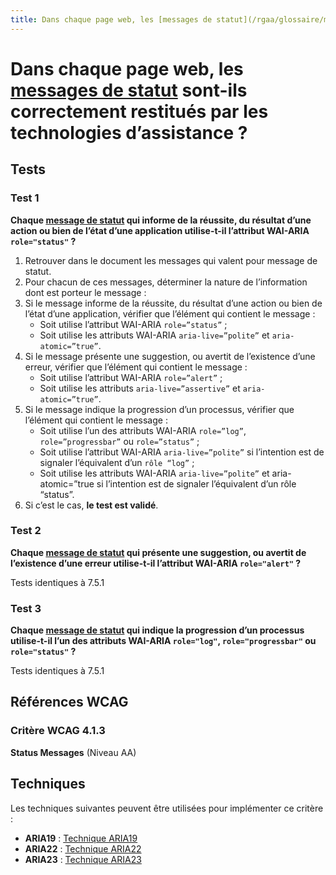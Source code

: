 ```yaml
---
title: Dans chaque page web, les [messages de statut](/rgaa/glossaire/message-de-statut) sont-ils correctement restitués par les technologies d’assistance ?
---
```


# Dans chaque page web, les [messages de statut](/rgaa/glossaire/message-de-statut) sont-ils correctement restitués par les technologies d’assistance ?



## Tests

### Test 1

**Chaque [message de statut](/rgaa/glossaire/message-de-statut) qui informe de la réussite, du résultat d’une action ou bien de l’état d’une application utilise-t-il l’attribut WAI-ARIA `role="status"` ?**

1. Retrouver dans le document les messages qui valent pour message de statut.
2. Pour chacun de ces messages, déterminer la nature de l’information dont est porteur le message :
3. Si le message informe de la réussite, du résultat d’une action ou bien de l’état d’une application, vérifier que l’élément qui contient le message :
   - Soit utilise l’attribut WAI-ARIA `role=”status”` ;
   - Soit utilise les attributs WAI-ARIA `aria-live=”polite”` et `aria-atomic=”true”`.
4. Si le message présente une suggestion, ou avertit de l’existence d’une erreur, vérifier que l’élément qui contient le message :
   - Soit utilise l’attribut WAI-ARIA `role=”alert”` ;
   - Soit utilise les attributs `aria-live=”assertive”` et `aria-atomic=”true”`.
5. Si le message indique la progression d’un processus, vérifier que l’élément qui contient le message :
   - Soit utilise l’un des attributs WAI-ARIA `role=”log”`, `role=”progressbar”` ou `role=”status”` ;
   - Soit utilise l’attribut WAI-ARIA `aria-live=”polite”` si l’intention est de signaler l’équivalent d’un `rôle “log”` ;
   - Soit utilise les attributs WAI-ARIA `aria-live=”polite”` et aria-atomic=”true si l’intention est de signaler l’équivalent d’un rôle “status”.
6. Si c’est le cas, **le test est validé**.

### Test 2

**Chaque [message de statut](/rgaa/glossaire/message-de-statut) qui présente une suggestion, ou avertit de l’existence d’une erreur utilise-t-il l’attribut WAI-ARIA `role="alert"` ?**

Tests identiques à 7.5.1

### Test 3

**Chaque [message de statut](/rgaa/glossaire/message-de-statut) qui indique la progression d’un processus utilise-t-il l’un des attributs WAI-ARIA `role="log"`, `role="progressbar"` ou `role="status"` ?**

Tests identiques à 7.5.1



## Références WCAG

### Critère WCAG 4.1.3

**Status Messages** (Niveau AA)



## Techniques

Les techniques suivantes peuvent être utilisées pour implémenter ce critère :

- **ARIA19** : [Technique ARIA19](https://www.w3.org/WAI/WCAG21/Techniques/html/ARIA19)
- **ARIA22** : [Technique ARIA22](https://www.w3.org/WAI/WCAG21/Techniques/html/ARIA22)
- **ARIA23** : [Technique ARIA23](https://www.w3.org/WAI/WCAG21/Techniques/html/ARIA23)
